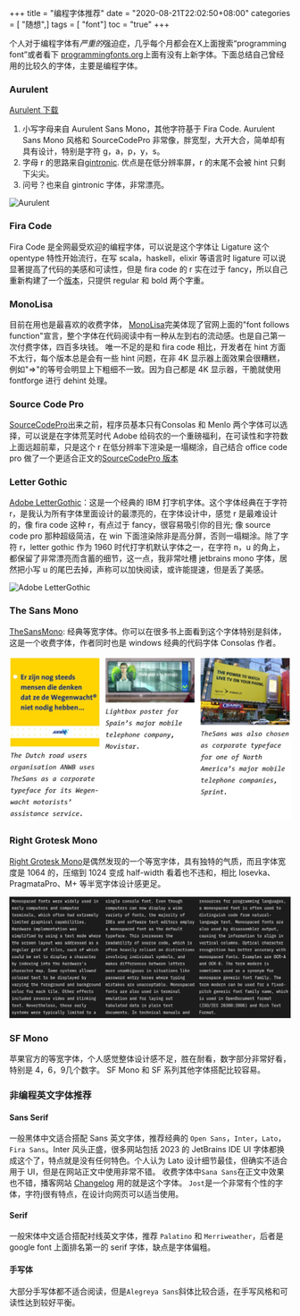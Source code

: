 +++
title = "编程字体推荐"
date = "2020-08-21T22:02:50+08:00"
categories = [ "随想",]
tags = [ "font"]
toc = "true"
+++


个人对于编程字体有*严重的*强迫症，几乎每个月都会在X上面搜索“programming font”或者看下 [programmingfonts.org](https://www.programmingfonts.org/)上面有没有上新字体。下面总结自己曾经用的比较久的字体，主要是编程字体。

### Aurulent
[Aurulent 下载](https://github.com/zhimoe/programming-fonts)

1. 小写字母来自 Aurulent Sans Mono，其他字符基于 Fira Code. Aurulent Sans Mono 风格和 SourceCodePro 非常像，胖宽型，大开大合，简单却有具有设计，特别是字符 g，a，p，y，s。
2. 字母 r 的思路来自[gintronic](https://www.programmingfonts.org/#gintronic). 优点是在低分辨率屏，r 的末尾不会被 hint 只剩下尖尖。
3. 问号？也来自 gintronic 字体，非常漂亮。

<!--more-->
![Aurulent](https://cdn.jsdelivr.net/gh/zhimoe/picx-images-hosting@master/pic/aurulent.4sz6bmooqf80.webp)

### Fira Code
Fira Code 是全网最受欢迎的编程字体，可以说是这个字体让 Ligature 这个 opentype 特性开始流行，在写 scala，haskell，elixir 等语言时 ligature 可以说显著提高了代码的美感和可读性，但是 fira code 的 r 实在过于 fancy，所以自己重新构建了一个[版本](https://github.com/zhimoe/programming-fonts)，只提供 regular 和 bold 两个字重。

### MonoLisa
目前在用也是最喜欢的收费字体， [MonoLisa](https://www.monolisa.dev/)完美体现了官网上面的"font follows function"宣言，整个字体在代码阅读中有一种从左到右的流动感。也是自己第一次付费字体，四百多块钱。
唯一不足的是和 fira code 相比，开发者在 hint 方面不太行，每个版本总是会有一些 hint 问题，在非 4K 显示器上面效果会很糟糕，例如"=>"的等号会明显上下粗细不一致。因为自己都是 4K 显示器，干脆就使用 fontforge 进行 dehint 处理。

### Source Code Pro
[SourceCodePro](https://github.com/adobe-fonts/source-code-pro)出来之前，程序员基本只有Consolas 和 Menlo 两个字体可以选择，可以说是在字体荒芜时代 Adobe 给码农的一个重磅福利，在可读性和字符数上面远超前辈，只是这个 r 在低分辨率下渲染是一塌糊涂，自己结合 office code pro 做了一个更适合正文的[SourceCodePro 版本](https://github.com/zhimoe/programming-fonts/blob/master/screenshots/scp.png)

### Letter Gothic
[Adobe LetterGothic](https://fonts.adobe.com/fonts/letter-gothic)：这是一个经典的 IBM 打字机字体。这个字体经典在于字符 r，是我认为所有字体里面设计的最漂亮的，在字体设计中，感觉 r 是最难设计的，像 fira code 这种 r，有点过于 fancy，很容易吸引你的目光; 像 source code pro 那种超级简洁，在 win 下面渲染除非是高分屏，否则一塌糊涂。除了字符 r，letter gothic 作为 1960 时代打字机默认字体之一，在字符 n，u 的角上，都保留了非常漂亮而含蓄的细节，这一点，我非常吐槽 jetbrains mono 字体，居然把小写 u 的尾巴去掉，声称可以加快阅读，或许能提速，但是丢了美感。


![Adobe LetterGothic](https://cdn.jsdelivr.net/gh/zhimoe/picx-images-hosting@master/pic/letter-gothic.5krkimcvicw0.webp)

### The Sans Mono
[TheSansMono](http://www.lucasfonts.com/fonts/the-sans/info): 经典等宽字体。你可以在很多书上面看到这个字体特别是斜体，这是一个收费字体，作者同时也是 windows 经典的代码字体 Consolas 作者。

![thesansmono-italic](https://github.com/zhimoe/picx-images-hosting/raw/master/thesansmono-italic.5fkgi3hfjd.webp)

### Right Grotesk Mono
[Right Grotesk Mono](https://pangrampangram.com/products/right-grotesk-mono)是偶然发现的一个等宽字体，具有独特的气质，而且字体宽度是 1064 的，压缩到 1024 变成 half-width 看着也不违和，相比 Iosevka、PragmataPro、M+ 等半宽字体设计感更足。

![thesansmono-italic](https://github.com/zhimoe/picx-images-hosting/raw/master/rightgroteskmono.5tqw8z29kv.webp)

### SF Mono
苹果官方的等宽字体，个人感觉整体设计感不足，胜在耐看，数字部分非常好看，特别是 4，6，9几个数字。 SF Mono 和 SF 系列其他字体搭配比较容易。



### 非编程英文字体推荐
#### Sans Serif
一般黑体中文适合搭配 Sans 英文字体，推荐经典的 `Open Sans`，`Inter`，`Lato`，`Fira Sans`。Inter 风头正盛，很多网站包括 2023 的 JetBrains IDE UI 字体都换成这个了，特点就是没有任何特色。个人认为 Lato 设计细节最佳，但确实不适合用于 UI，但是在网站正文中使用非常不错。
收费字体中`Sana Sans`在正文中效果也不错，播客网站 [Changelog](http://changelog.com) 用的就是这个字体。
`Jost`是一个非常有个性的字体，字符j很有特点，在设计向网页可以适当使用。

#### Serif
一般宋体中文适合搭配衬线英文字体，推荐 `Palatino` 和 `Merriweather`，后者是 google font 上面排名第一的 serif 字体，缺点是字体偏粗。

#### 手写体
大部分手写体都不适合阅读，但是`Alegreya Sans`斜体比较合适，在手写风格和可读性达到较好平衡。